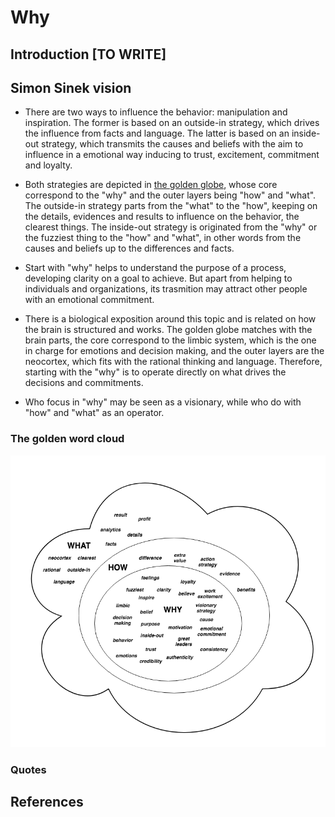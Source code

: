 # Why

## Introduction [TO WRITE]

## Simon Sinek vision

- There are two ways to influence the behavior: manipulation and inspiration. The former is based on an outside-in strategy, which drives the influence from facts and language. The latter is based on an inside-out strategy, which transmits the causes and beliefs with the aim to influence in a emotional way inducing to trust, excitement, commitment and loyalty.

- Both strategies are depicted in [the golden globe](#the-golden-word-cloud), whose core correspond to the "why" and the outer layers being "how" and "what". The outside-in strategy parts from the "what" to the "how", keeping on the details, evidences and results to influence on the behavior, the clearest things. The inside-out strategy is originated from the "why" or the fuzziest thing to the "how" and "what", in other words from the causes and beliefs up to the differences and facts.

- Start with "why" helps to understand the purpose of a process, developing clarity on a goal to achieve. But apart from helping to individuals and organizations, its trasmition may attract other people with an emotional commitment.

- There is a biological exposition around this topic and is related on how the brain is structured and works. The golden globe matches with the brain parts, the core correspond to the limbic system, which is the one in charge for emotions and decision making, and the outer layers are the neocortex, which fits with the rational thinking and language. Therefore, starting with the "why" is to operate directly on what drives the decisions and commitments.

- Who focus in "why" may be seen as a visionary, while who do with "how" and "what" as an operator.

### The golden word cloud

![The golden word cloud](resources/golden-word-cloud.png)

### Quotes

## References
